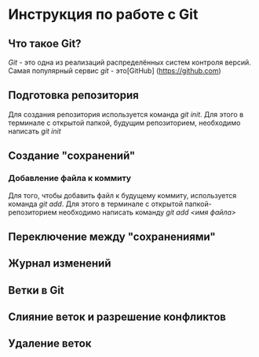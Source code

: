 # Инструкция по работе с Git

## Что такое Git?
*Git* - это одна из реализаций распределённых систем контроля версий. Самая популярный сервис *git* - это[GitHub] (https://github.com)
## Подготовка репозитория
Для создания репозитория используется команда *git init*. Для этого в терминале с открытой папкой, будущим репозиторием, необходимо написать *git init*
## Создание "сохранений"

### Добавление файла к коммиту
Для того, чтобы добавить файл к будущему коммиту, используется команда *git add*. Для этого в терминале с открытой папкой-репозиторием необходимо написать команду *git add <имя файла>*
## Переключение между "сохранениями"

## Журнал изменений

Ветки в Git
-----------------

Слияние веток и разрешение конфликтов
------------------------------------------

Удаление веток
------------------
